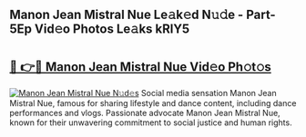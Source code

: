 ## Manon Jean Mistral Nue Le𝚊k𝚎d N𝚞𝚍e - Part-5Ep Vid𝚎o Photos Le𝚊ks kRlY5

# <h2><a href="http://fbaj8q.evod.top/?m=Manon+Jean+Mistral+Nue">🔗 👉🔴 Manon Jean Mistral Nue Vid𝚎o Ph𝚘t𝚘s</a></h2>

[![Manon Jean Mistral Nue N𝚞d𝚎s](https://i.imgur.com/8V9OHl7.gif)](http://fbaj8q.evod.top/?m=Manon+Jean+Mistral+Nue)
Social media sensation Manon Jean Mistral Nue, famous for sharing lifestyle and dance content, including dance performances and vlogs. Passionate advocate Manon Jean Mistral Nue, known for their unwavering commitment to social justice and human rights. 
